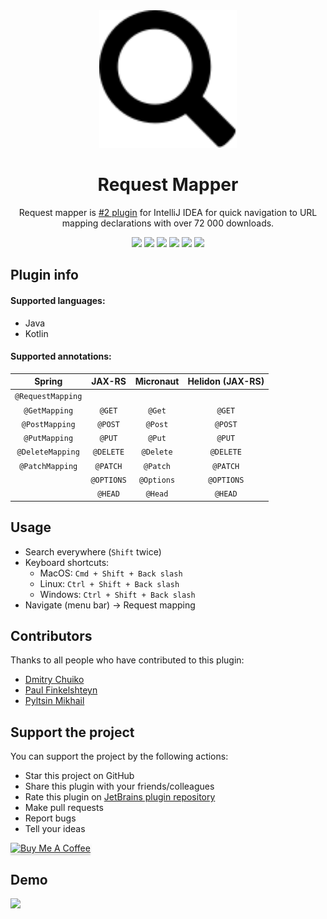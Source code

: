 <div align="center">
    <a href="https://plugins.jetbrains.com/plugin/9567-request-mapper">
        <img src="./src/main/resources/META-INF/pluginIcon.svg" width="220" height="220" alt="logo"/>
    </a>
</div>
<h1 align="center">Request Mapper</h1>
<p align="center">Request mapper is <a href="https://plugins.jetbrains.com/search?tags=Navigation">#2 plugin</a> for IntelliJ IDEA for quick navigation to URL mapping declarations with over 72 000 downloads.</p>

<p align="center">
<a href="https://github.com/viartemev/requestmapper/actions?query=workflow%3ACI"><img src="https://github.com/viartemev/requestmapper/workflows/CI/badge.svg?branch=master"></a>
<a href="https://plugins.jetbrains.com/plugin/9567-request-mapper"><img src="https://img.shields.io/jetbrains/plugin/d/9567-request-mapper.svg"></a>
<a href="https://plugins.jetbrains.com/plugin/9567-request-mapper"><img src="https://img.shields.io/jetbrains/plugin/v/9567-request-mapper.svg?maxAge=2592000"></a>
<a href="https://codecov.io/gh/viartemev/requestmapper"><img src="https://codecov.io/gh/viartemev/requestmapper/branch/master/graph/badge.svg"></a>
<a href="https://www.codetriage.com/viartemev/requestmapper"><img src="https://www.codetriage.com/viartemev/requestmapper/badges/users.svg"></a>
<a href="https://snyk.io/test/github/viartemev/requestmapper?targetFile=build.gradle"><img src="https://snyk.io/test/github/viartemev/requestmapper/badge.svg?targetFile=build.gradle"></a>
</p>

## Plugin info
<script defer src="https://plugins.jetbrains.com/assets/scripts/mp-widget.js"></script>
#### Supported languages:

- Java
- Kotlin

#### Supported annotations:

| Spring  | JAX-RS  | Micronaut  | Helidon (JAX-RS) |
|:-:|:-:|:-:|:-:|
| ```@RequestMapping``` | | | |
| ```@GetMapping``` | ```@GET``` | ```@Get``` | ```@GET``` |
| ```@PostMapping```  | ```@POST``` | ```@Post``` | ```@POST``` |
| ```@PutMapping``` | ```@PUT``` | ```@Put``` | ```@PUT``` |
| ```@DeleteMapping``` | ```@DELETE``` | ```@Delete``` | ```@DELETE``` |
| ```@PatchMapping``` | ```@PATCH``` |  ```@Patch``` | ```@PATCH``` |
| | ```@OPTIONS``` |  ```@Options``` | ```@OPTIONS``` |
| | ```@HEAD``` | ```@Head``` | ```@HEAD``` |

## Usage

- Search everywhere (```Shift``` twice)
- Keyboard shortcuts:
    - MacOS: ```Cmd + Shift + Back slash```
    - Linux: ```Ctrl + Shift + Back slash```
    - Windows: ```Ctrl + Shift + Back slash```
- Navigate (menu bar) -> Request mapping

## Contributors

Thanks to all people who have contributed to this plugin:
+ [Dmitry Chuiko](https://github.com/dchuiko)
+ [Paul Finkelshteyn](https://github.com/asm0dey)
+ [Pyltsin Mikhail](https://github.com/pyltsin)

## Support the project

You can support the project by the following actions:
* Star this project on GitHub
* Share this plugin with your friends/colleagues
* Rate this plugin on [JetBrains plugin repository](https://plugins.jetbrains.com/plugin/9567-request-mapper)
* Make pull requests
* Report bugs
* Tell your ideas

<a href="https://www.buymeacoffee.com/vartemyev" target="_blank"><img src="https://www.buymeacoffee.com/assets/img/custom_images/orange_img.png" alt="Buy Me A Coffee" style="height: 41px !important;width: 174px !important;box-shadow: 0px 3px 2px 0px rgba(190, 190, 190, 0.5) !important;-webkit-box-shadow: 0px 3px 2px 0px rgba(190, 190, 190, 0.5) !important;" ></a>

## Demo

![](art/requestmapper.gif)
